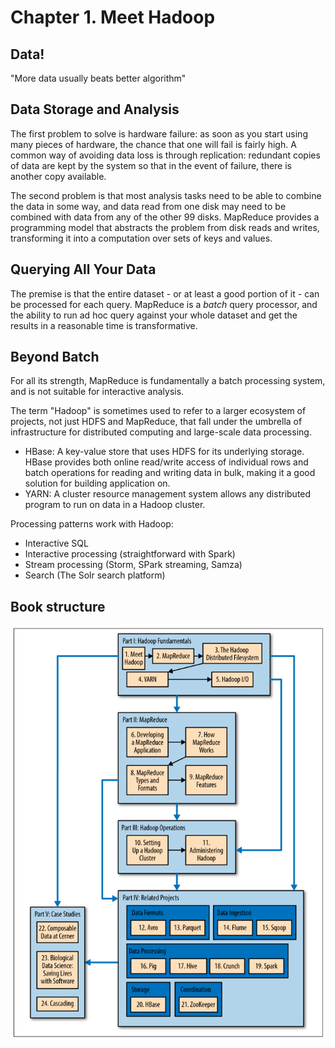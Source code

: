 # Chapter 1. Meet Hadoop

## Data!

"More data usually beats better algorithm"

## Data Storage and Analysis

The first problem to solve is hardware failure: as soon as you start using many pieces of hardware, the chance that one
will fail is fairly high. A common way of avoiding data loss is through replication: redundant copies of data are kept
by the system so that in the event of failure, there is another copy available.

The second problem is that most analysis tasks need to be able to combine the data in some way, and data read from one
disk may need to be combined with data from any of the other 99 disks. MapReduce provides a programming model that
abstracts the problem from disk reads and writes, transforming it into a computation over sets of keys and values.

## Querying All Your Data

The premise is that the entire dataset - or at least a good portion of it - can be processed for each query. MapReduce
is a _batch_ query processor, and the ability to run ad hoc query against your whole dataset and get the results in a
reasonable time is transformative.

## Beyond Batch

For all its strength, MapReduce is fundamentally a batch processing system, and is not suitable for interactive
analysis.

The term "Hadoop" is sometimes used to refer to a larger ecosystem of projects, not just HDFS and MapReduce, that fall
under the umbrella of infrastructure for distributed computing and large-scale data processing.

- HBase: A key-value store that uses HDFS for its underlying storage. HBase provides both online read/write access of
  individual rows and batch operations for reading and writing data in bulk, making it a good solution for building
  application on.
- YARN: A cluster resource management system allows any distributed program to run on data in a Hadoop cluster.

Processing patterns work with Hadoop:

- Interactive SQL
- Interactive processing (straightforward with Spark)
- Stream processing (Storm, SPark streaming, Samza)
- Search (The Solr search platform)

## Book structure

![book_structure.png](book_structure.png)

